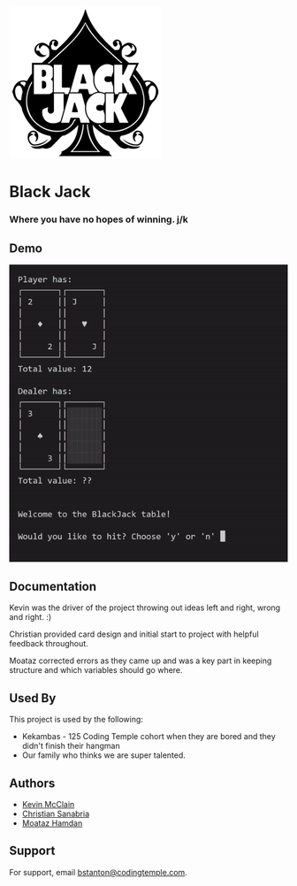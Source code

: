 
![Logo](https://github.com/KMcClain23/blackjack/blob/main/logo.png)


# Black Jack
### Where you have no hopes of winning. j/k



## Demo

![](https://github.com/KMcClain23/blackjack/blob/main/Demo.gif)

## Documentation

Kevin was the driver of the project throwing out ideas left and right, wrong and right. :)

Christian provided card design and initial start to project with helpful feedback throughout.

Moataz corrected errors as they came up and was a key part in keeping structure and which variables should go where.


## Used By

This project is used by the following:

- Kekambas - 125 Coding Temple cohort when they are bored and they didn't finish their hangman
- Our family who thinks we are super talented.


## Authors

- [Kevin McClain](https://github.com/kmcclain23)
- [Christian Sanabria](https://github.com/ckevinfl89)
- [Moataz Hamdan](https://github.com/12mmhamdan)


## Support

For support, email bstanton@codingtemple.com.

